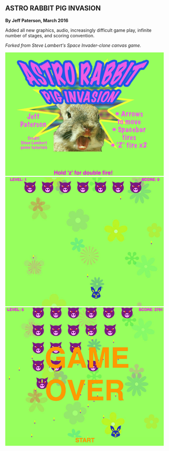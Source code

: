 <h2>ASTRO RABBIT PIG INVASION</h2>

<b>By Jeff Paterson, March 2016</b>

Added all new graphics, audio, increasingly difficult game play, infinite number of stages, and scoring convention.

<i>Forked from Steve Lambert's Space Invader-clone canvas game.</i> 

<img src="imgs/intro.jpg" width="800" alt="Intro screen">

<img src="imgs/screen1.jpg" width="800" alt="Game starting...">

<img src="imgs/screen2.jpg" width="800" alt="Game over">